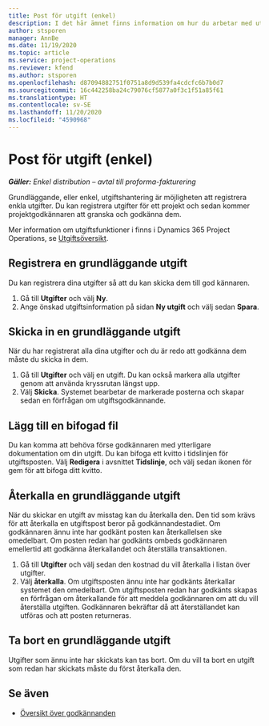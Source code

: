 ```yaml
---
title: Post för utgift (enkel)
description: I det här ämnet finns information om hur du arbetar med utgiftsposter i en enkel distribution.
author: stsporen
manager: AnnBe
ms.date: 11/19/2020
ms.topic: article
ms.service: project-operations
ms.reviewer: kfend
ms.author: stsporen
ms.openlocfilehash: d87094882751f0751a8d9d539fa4cdcfc6b7b0d7
ms.sourcegitcommit: 16c442258ba24c79076cf5877a0f3c1f51a85f61
ms.translationtype: HT
ms.contentlocale: sv-SE
ms.lasthandoff: 11/20/2020
ms.locfileid: "4590968"
---
```

# <a name="expense-entry-lite"></a>Post för utgift (enkel)

_**Gäller:** Enkel distribution – avtal till proforma-fakturering_

Grundläggande, eller enkel, utgiftshantering är möjligheten att registrera enkla utgifter. Du kan registrera utgifter för ett projekt och sedan kommer projektgodkännaren att granska och godkänna dem.

Mer information om utgiftsfunktioner i finns i Dynamics 365 Project Operations, se [Utgiftsöversikt](expense-overview.md).

## <a name="capture-a-basic-expense"></a>Registrera en grundläggande utgift

Du kan registrera dina utgifter så att du kan skicka dem till god kännaren.

1. Gå till **Utgifter** och välj **Ny**.
2. Ange önskad utgiftsinformation på sidan **Ny utgift** och välj sedan **Spara**.

## <a name="submit-a-basic-expense"></a>Skicka in en grundläggande utgift

När du har registrerat alla dina utgifter och du är redo att godkänna dem måste du skicka in dem.

1. Gå till **Utgifter** och välj en utgift. Du kan också markera alla utgifter genom att använda kryssrutan längst upp.
2. Välj **Skicka**. Systemet bearbetar de markerade posterna och skapar sedan en förfrågan om utgiftsgodkännande.

## <a name="add-an-attachment"></a>Lägg till en bifogad fil

Du kan komma att behöva förse godkännaren med ytterligare dokumentation om din utgift. Du kan bifoga ett kvitto i tidslinjen för utgiftsposten. Välj **Redigera** i avsnittet **Tidslinje**, och välj sedan ikonen för gem för att bifoga ditt kvitto.

## <a name="recall-a-basic-expense"></a>Återkalla en grundläggande utgift

När du skickar en utgift av misstag kan du återkalla den. Den tid som krävs för att återkalla en utgiftspost beror på godkännandestadiet.  Om godkännaren ännu inte har godkänt posten kan återkallelsen ske omedelbart. Om posten redan har godkänts ombeds godkännaren emellertid att godkänna återkallandet och återställa transaktionen.

1. Gå till **Utgifter** och välj sedan den kostnad du vill återkalla i listan över utgifter.
2. Välj **återkalla**. Om utgiftsposten ännu inte har godkänts återkallar systemet den omedelbart. Om utgiftsposten redan har godkänts skapas en förfrågan om återkallande för att meddela godkännaren om att du vill återställa utgiften. Godkännaren bekräftar då att återställandet kan utföras och att posten returneras.

## <a name="delete-a-basic-expense"></a>Ta bort en grundläggande utgift

Utgifter som ännu inte har skickats kan tas bort. Om du vill ta bort en utgift som redan har skickats måste du först återkalla den.

## <a name="see-also"></a>Se även

- [Översikt över godkännanden](../approvals/approvals-overview.md)
